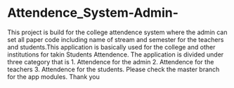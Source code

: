 # Attendence_System-Admin-
This project is build for the college attendence system where the admin can set all paper code including name of stream and semester for the teachers and students.This application is basically used for the college and other institutions for takin Students Attendence. The application is divided under three category that is 1. Attendence for the admin 2. Attendence for the teachers 3. Attendence for the students. Please check the master branch for the app modules. Thank you
